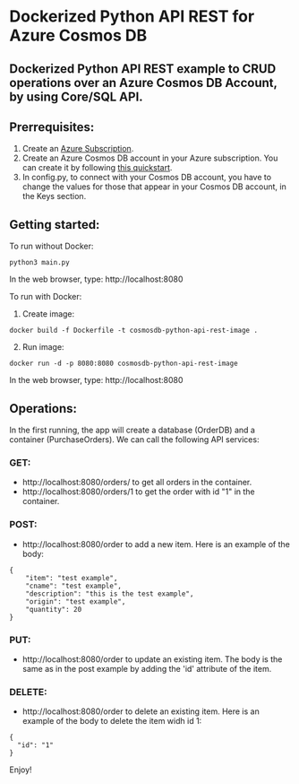 # Dockerized Python API REST for Azure Cosmos DB

## Dockerized Python API REST example to CRUD operations over an Azure Cosmos DB Account, by using Core/SQL API.

## Prerrequisites:

1. Create an [Azure Subscription](https://azure.microsoft.com/en-us/).
2. Create an Azure Cosmos DB account in your Azure subscription. You can create it by following [this quickstart](https://docs.microsoft.com/en-us/azure/cosmos-db/create-cosmosdb-resources-portal).
3. In config.py, to connect with your Cosmos DB account, you have to change the values for those that appear in your Cosmos DB account, in the Keys section.

## Getting started:

To run without Docker:
```
python3 main.py
```

In the web browser, type: http://localhost:8080

To run with Docker:

1. Create image:
```
docker build -f Dockerfile -t cosmosdb-python-api-rest-image .
```

2. Run image:
```
docker run -d -p 8080:8080 cosmosdb-python-api-rest-image
```

In the web browser, type: http://localhost:8080

## Operations:

In the first running, the app will create a database (OrderDB) and a container (PurchaseOrders). We can call the following API services:

### GET:
- http://localhost:8080/orders/ to get all orders in the container.
- http://localhost:8080/orders/1 to get the order with id "1" in the container.

### POST:
- http://localhost:8080/order to add a new item. Here is an example of the body:
```
{
    "item": "test example",
    "cname": "test example",
    "description": "this is the test example",
    "origin": "test example",
    "quantity": 20
}
```

### PUT: 
- http://localhost:8080/order to update an existing item. The body is the same as in the post example by adding the 'id' attribute of the item.

### DELETE: 
- http://localhost:8080/order to delete an existing item. Here is an example of the body to delete the item widh id 1:
```
{
  "id": "1"
}
```

Enjoy!
